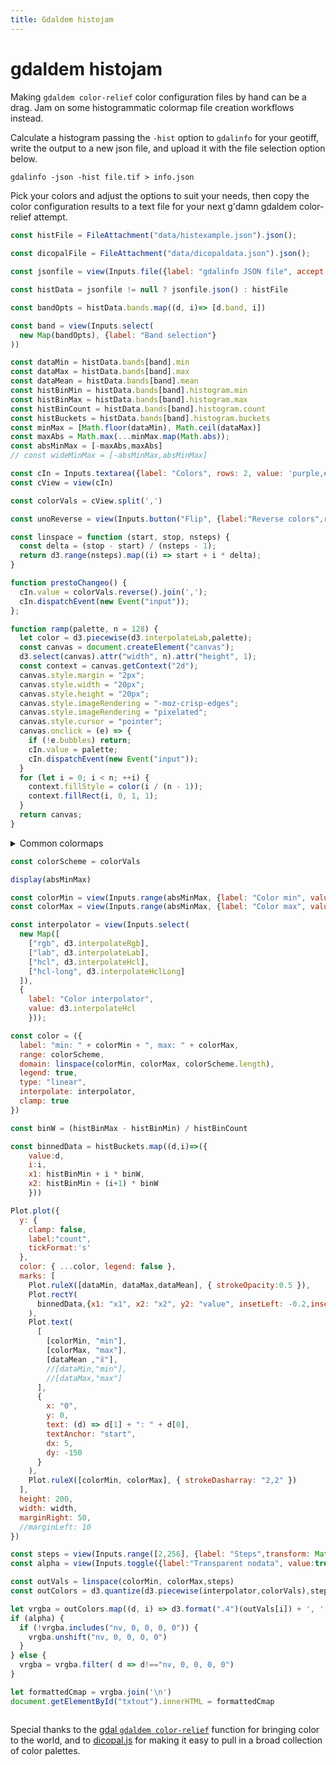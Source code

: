 ```yaml
---
title: Gdaldem histojam
---
```

# gdaldem histojam

Making `gdaldem color-relief` color configuration files by hand can be a drag. Jam on some histogrammatic colormap file creation workflows instead.  

Calculate a histogram passing the `-hist` option to `gdalinfo` for your geotiff, write the output to a new json file, and upload it with the file selection option below. 
```md
gdalinfo -json -hist file.tif > info.json
```
Pick your colors and adjust the options to suit your needs, then copy the color configuration results to a text file for your next g'damn gdaldem color-relief attempt. 
```js
const histFile = FileAttachment("data/histexample.json").json();
```
```js
const dicopalFile = FileAttachment("data/dicopaldata.json").json();
```

```js
const jsonfile = view(Inputs.file({label: "gdalinfo JSON file", accept: ".json"}));
```

```js
const histData = jsonfile != null ? jsonfile.json() : histFile
```
```js
const bandOpts = histData.bands.map((d, i)=> [d.band, i])
```
```js
const band = view(Inputs.select(
  new Map(bandOpts), {label: "Band selection"}
))
```

```js
const dataMin = histData.bands[band].min
const dataMax = histData.bands[band].max
const dataMean = histData.bands[band].mean
const histBinMin = histData.bands[band].histogram.min
const histBinMax = histData.bands[band].histogram.max
const histBinCount = histData.bands[band].histogram.count
const histBuckets = histData.bands[band].histogram.buckets
const minMax = [Math.floor(dataMin), Math.ceil(dataMax)]
const maxAbs = Math.max(...minMax.map(Math.abs));
const absMinMax = [-maxAbs,maxAbs]
// const wideMinMax = [-absMinMax,absMinMax]
```
```js
const cIn = Inputs.textarea({label: "Colors", rows: 2, value: 'purple,#ED2A24'}); 
const cView = view(cIn)
```

```js
const colorVals = cView.split(',')
```

```js
const unoReverse = view(Inputs.button("Flip", {label:"Reverse colors",reduce:prestoChangeo}))

```
```js
const linspace = function (start, stop, nsteps) {
  const delta = (stop - start) / (nsteps - 1);
  return d3.range(nsteps).map((i) => start + i * delta);
}

function prestoChangeo() {
  cIn.value = colorVals.reverse().join(',');
  cIn.dispatchEvent(new Event("input"));
};

function ramp(palette, n = 128) {
  let color = d3.piecewise(d3.interpolateLab,palette);
  const canvas = document.createElement("canvas");
  d3.select(canvas).attr("width", n).attr("height", 1);
  const context = canvas.getContext("2d");
  canvas.style.margin = "2px";
  canvas.style.width = "20px";
  canvas.style.height = "20px";
  canvas.style.imageRendering = "-moz-crisp-edges";
  canvas.style.imageRendering = "pixelated";
  canvas.style.cursor = "pointer";
  canvas.onclick = (e) => {
    if (!e.bubbles) return;
    cIn.value = palette;
    cIn.dispatchEvent(new Event("input"));
  }
  for (let i = 0; i < n; ++i) {
    context.fillStyle = color(i / (n - 1));
    context.fillRect(i, 0, 1, 1);
  }
  return canvas;
}

```

<details>
  <summary>Common colormaps</summary>
  
 
```js
const cmapFilter = view(Inputs.checkbox(["sequential","diverging"],{label:"Filter colormaps",value:["sequential","diverging"]}))
```
```js
const selection = dicopalFile.filter(d => cmapFilter.includes(d.type))
```
```js
{
  const m = document.createElement("div")
  selection.forEach(d => m.appendChild(ramp(d.colors)))
  display(m);
}
```

</details>


```js
const colorScheme = colorVals
```
```js
display(absMinMax)
```
```js
const colorMin = view(Inputs.range(absMinMax, {label: "Color min", value: minMax[0], step: 0.01}));
const colorMax = view(Inputs.range(absMinMax, {label: "Color max", value: minMax[1], step: 0.01}));

const interpolator = view(Inputs.select(
  new Map([
    ["rgb", d3.interpolateRgb],
    ["lab", d3.interpolateLab],
    ["hcl", d3.interpolateHcl],
    ["hcl-long", d3.interpolateHclLong]
  ]),
  {
    label: "Color interpolator",
    value: d3.interpolateHcl
    }));

```
```js
const color = ({
  label: "min: " + colorMin + ", max: " + colorMax,
  range: colorScheme,
  domain: linspace(colorMin, colorMax, colorScheme.length),
  legend: true,
  type: "linear",
  interpolate: interpolator,
  clamp: true
})
```

```js
const binW = (histBinMax - histBinMin) / histBinCount

const binnedData = histBuckets.map((d,i)=>({
    value:d,
    i:i,
    x1: histBinMin + i * binW,
    x2: histBinMin + (i+1) * binW
    }))
```

```js
Plot.plot({
  y: {
    clamp: false,
    label:"count",
    tickFormat:'s'
  },
  color: { ...color, legend: false },
  marks: [
    Plot.ruleX([dataMin, dataMax,dataMean], { strokeOpacity:0.5 }),
    Plot.rectY(
      binnedData,{x1: "x1", x2: "x2", y2: "value", insetLeft: -0.2,insetRight: -0.2, fill:"x1"}
    ),
    Plot.text(
      [
        [colorMin, "min"],
        [colorMax, "max"],
        [dataMean ,"x̄"],
        //[dataMin,"min"],
        //[dataMax,"max"]
      ],
      {
        x: "0",
        y: 0,
        text: (d) => d[1] + ": " + d[0],
        textAnchor: "start",
        dx: 5,
        dy: -150
      }
    ),
    Plot.ruleX([colorMin, colorMax], { strokeDasharray: "2,2" })
  ],
  height: 200,
  width: width,
  marginRight: 50,
  //marginLeft: 10
})

```


```js
const steps = view(Inputs.range([2,256], {label: "Steps",transform: Math.sqrt, value: 11, step: 1}));
const alpha = view(Inputs.toggle({label:"Transparent nodata", value:true}))
```


```js
const outVals = linspace(colorMin, colorMax,steps)
const outColors = d3.quantize(d3.piecewise(interpolator,colorVals),steps) 

let vrgba = outColors.map((d, i) => d3.format(".4")(outVals[i]) + ', ' + d.replace("rgb(", "").replace(")", ", 255"))
if (alpha) {
  if (!vrgba.includes("nv, 0, 0, 0, 0")) {
    vrgba.unshift("nv, 0, 0, 0, 0")
  }
} else {
  vrgba = vrgba.filter( d => d!=="nv, 0, 0, 0, 0")
}

let formattedCmap = vrgba.join('\n')
document.getElementById("txtout").innerHTML = formattedCmap
```

<pre id="txtout"></pre>

Special thanks to the [gdal `gdaldem color-relief`](https://gdal.org/en/latest/programs/gdaldem.html#color-relief) function for bringing color to the world, and to [dicopal.js](https://github.com/riatelab/dicopal.js) for making it easy to pull in a broad collection of color palettes.  
